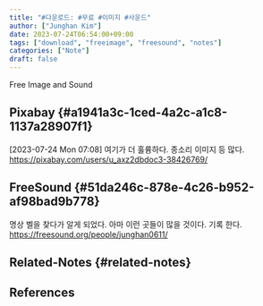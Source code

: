 ```yaml
---
title: "#다운로드: #무료 #이미지 #사운드"
author: ["Junghan Kim"]
date: 2023-07-24T06:54:00+09:00
tags: ["download", "freeimage", "freesound", "notes"]
categories: ["Note"]
draft: false
---
```


Free Image and Sound


## Pixabay {#a1941a3c-1ced-4a2c-a1c8-1137a28907f1}

<span class="timestamp-wrapper"><span class="timestamp">[2023-07-24 Mon 07:08]</span></span> 여기가 더 훌륭하다. 종소리 이미지 등 많다. <https://pixabay.com/users/u_axz2dbdoc3-38426769/>


## FreeSound {#51da246c-878e-4c26-b952-af98bad9b778}

명상 벨을 찾다가 알게 되었다. 아마 이런 곳들이 많을 것이다. 기록 한다. <https://freesound.org/people/junghan0611/>


## Related-Notes {#related-notes}

## References

<style>.csl-entry{text-indent: -1.5em; margin-left: 1.5em;}</style><div class="csl-bib-body">
</div>
